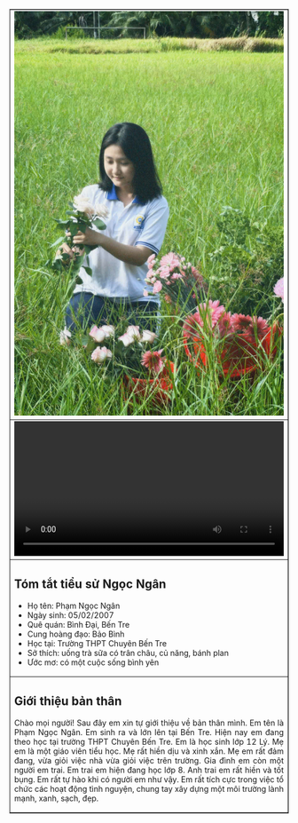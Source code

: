 <!DOCTYPE html>
<html lang="en">
<head>
    <meta charset="UTF-8">
    <meta name="viewport" content="width=device-width, initial-scale=1.0">
</head>
<body>
    <table width="60%" align="center" border="1" cellspacing="0" cellpadding="10">
        <tr>
            <td colspan="2" align="center">
                <img src="0379da155b44e11ab855.jpg" alt="Image" width="100%">
            </td>
        </tr>
        <tr>
            <td colspan="2" align="center">
                <video width="100%" controls>
                    <source src="0379da155b44e11ab855.jpg" type="video/mp4">
                    Your browser does not support the video tag.
                </video>
            </td>
        </tr>
        <tr>
            <td colspan="2">
                <h2>Tóm tắt tiểu sử Ngọc Ngân</h2>
                <ul>
                    <li>Họ tên: Phạm Ngọc Ngân</li>
                    <li>Ngày sinh: 05/02/2007</li>
                    <li>Quê quán: Bình Đại, Bến Tre</li>
                    <li>Cung hoàng đạo: Bảo Bình</li>
                    <li>Học tại: Trường THPT Chuyên Bến Tre</li>
                    <li>Sở thích: uống trà sữa có trân châu, củ năng, bánh plan</li>
                    <li>Ước mơ: có một cuộc sống bình yên</li>
                </ul>
            </td>
        </tr>
        <tr>
            <td colspan="2">
                <h2>Giới thiệu bản thân</h2>
                <p align="justify">
                    Chào mọi người! Sau đây em xin tự giới thiệu về bản thân mình. Em tên là Phạm Ngọc Ngân. 
                    Em sinh ra và lớn lên tại Bến Tre. Hiện nay em đang theo học tại trường THPT Chuyên Bến Tre. 
                    Em là học sinh lớp 12 Lý. Mẹ em là một giáo viên tiểu học. Mẹ rất hiền dịu và xinh xắn. 
                    Mẹ em rất đảm đang, vừa giỏi việc nhà vừa giỏi việc trên trường. Gia đình em còn một người em trai. 
                    Em trai em hiện đang học lớp 8. Anh trai em rất hiền và tốt bụng. Em rất tự hào khi có người em như vậy. 
                    Em rất tích cực trong việc tổ chức các hoạt động tình nguyện, chung tay xây dựng một môi trường lành mạnh, xanh, sạch, đẹp.
                </p>
            </td>
        </tr>
    </table>
</body>
</html>
